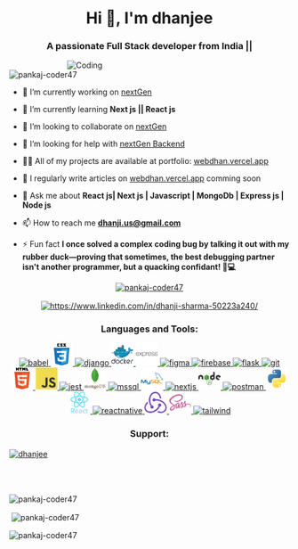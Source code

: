 <h1 align="center">Hi 👋, I'm dhanjee</h1>
<h3 align="center">A passionate Full Stack developer from India ||</h3>
<img align="right" alt="Coding" width="400" src="https://media.tenor.com/rePDfDWO3XoAAAAd/hacking.gif">
<p align="left"> <img src="https://komarev.com/ghpvc/?username=pankaj-coder47&label=Profile%20views&color=0e75b6&style=flat" alt="pankaj-coder47" /> </p>



- 🔭 I’m currently working on [nextGen](https://github.com/pankaj-coder47/gensys)

- 🌱 I’m currently learning **Next js || React js**

- 👯 I’m looking to collaborate on [nextGen](https://github.com/pankaj-coder47/gensys)

- 🤝 I’m looking for help with [nextGen Backend](https://github.com/pankaj-coder47/gensys)

- 👨‍💻 All of my projects are available at portfolio: [webdhan.vercel.app](webdhan.vercel.app)

- 📝 I regularly write articles on [webdhan.vercel.app]() comming soon

- 💬 Ask me about **React js| Next js | Javascript | MongoDb | Express js | Node js**

- 📫 How to reach me **dhanji.us@gmail.com**

- ⚡ Fun fact **I once solved a complex coding bug by talking it out with my rubber duck—proving that sometimes, the best debugging partner isn't another programmer, but a quacking confidant! 🦆💻**
<p align="center"> <a href="https://github.com/ryo-ma/github-profile-trophy"><img src="https://github-profile-trophy.vercel.app/?username=pankaj-coder47" alt="pankaj-coder47" /></a> </p>

<p align="center" padding="2rem" backgroundcolor="red">
<a href="https://linkedin.com/in/https://www.linkedin.com/in/dhanji-sharma-50223a240/" target="blank"><img align="center" src="https://raw.githubusercontent.com/rahuldkjain/github-profile-readme-generator/master/src/images/icons/Social/linked-in-alt.svg" alt="https://www.linkedin.com/in/dhanji-sharma-50223a240/" height="30" width="100"  /></a>
</p>

<h3 align="center">Languages and Tools:</h3>
<p align="center" padding='1rem 1rem'> <a  href="https://babeljs.io/" target="_blank" rel="noreferrer"> <img src="https://www.vectorlogo.zone/logos/babeljs/babeljs-icon.svg" alt="babel" width="40" height="40"/> </a> <a href="https://www.w3schools.com/css/" target="_blank" rel="noreferrer"> <img src="https://raw.githubusercontent.com/devicons/devicon/master/icons/css3/css3-original-wordmark.svg" alt="css3" width="40" height="40"/> </a> <a href="https://www.djangoproject.com/" target="_blank" rel="noreferrer"> <img src="https://cdn.worldvectorlogo.com/logos/django.svg" alt="django" width="40" height="40"/> </a> <a href="https://www.docker.com/" target="_blank" rel="noreferrer"> <img src="https://raw.githubusercontent.com/devicons/devicon/master/icons/docker/docker-original-wordmark.svg" alt="docker" width="40" height="40"/> </a> <a href="https://expressjs.com" target="_blank" rel="noreferrer"> <img src="https://raw.githubusercontent.com/devicons/devicon/master/icons/express/express-original-wordmark.svg" alt="express" width="40" height="40"/> </a> <a href="https://www.figma.com/" target="_blank" rel="noreferrer"> <img src="https://www.vectorlogo.zone/logos/figma/figma-icon.svg" alt="figma" width="40" height="40"/> </a> <a href="https://firebase.google.com/" target="_blank" rel="noreferrer"> <img src="https://www.vectorlogo.zone/logos/firebase/firebase-icon.svg" alt="firebase" width="40" height="40"/> </a> <a href="https://flask.palletsprojects.com/" target="_blank" rel="noreferrer"> <img src="https://www.vectorlogo.zone/logos/pocoo_flask/pocoo_flask-icon.svg" alt="flask" width="40" height="40"/> </a> <a href="https://git-scm.com/" target="_blank" rel="noreferrer"> <img src="https://www.vectorlogo.zone/logos/git-scm/git-scm-icon.svg" alt="git" width="40" height="40"/> </a> <a href="https://www.w3.org/html/" target="_blank" rel="noreferrer"> <img src="https://raw.githubusercontent.com/devicons/devicon/master/icons/html5/html5-original-wordmark.svg" alt="html5" width="40" height="40"/> </a> <a href="https://developer.mozilla.org/en-US/docs/Web/JavaScript" target="_blank" rel="noreferrer"> <img src="https://raw.githubusercontent.com/devicons/devicon/master/icons/javascript/javascript-original.svg" alt="javascript" width="40" height="40"/> </a> <a href="https://jestjs.io" target="_blank" rel="noreferrer"> <img src="https://www.vectorlogo.zone/logos/jestjsio/jestjsio-icon.svg" alt="jest" width="40" height="40"/> </a> <a href="https://www.mongodb.com/" target="_blank" rel="noreferrer"> <img src="https://raw.githubusercontent.com/devicons/devicon/master/icons/mongodb/mongodb-original-wordmark.svg" alt="mongodb" width="40" height="40"/> </a> <a href="https://www.microsoft.com/en-us/sql-server" target="_blank" rel="noreferrer"> <img src="https://www.svgrepo.com/show/303229/microsoft-sql-server-logo.svg" alt="mssql" width="40" height="40"/> </a> <a href="https://www.mysql.com/" target="_blank" rel="noreferrer"> <img src="https://raw.githubusercontent.com/devicons/devicon/master/icons/mysql/mysql-original-wordmark.svg" alt="mysql" width="40" height="40"/> </a> <a href="https://nextjs.org/" target="_blank" rel="noreferrer"> <img src="https://cdn.worldvectorlogo.com/logos/nextjs-2.svg" alt="nextjs" width="40" height="40"/> </a> <a href="https://nodejs.org" target="_blank" rel="noreferrer"> <img src="https://raw.githubusercontent.com/devicons/devicon/master/icons/nodejs/nodejs-original-wordmark.svg" alt="nodejs" width="40" height="40"/> </a> <a href="https://postman.com" target="_blank" rel="noreferrer"> <img src="https://www.vectorlogo.zone/logos/getpostman/getpostman-icon.svg" alt="postman" width="40" height="40"/> </a> <a href="https://www.python.org" target="_blank" rel="noreferrer"> <img src="https://raw.githubusercontent.com/devicons/devicon/master/icons/python/python-original.svg" alt="python" width="40" height="40"/> </a> <a href="https://reactjs.org/" target="_blank" rel="noreferrer"> <img src="https://raw.githubusercontent.com/devicons/devicon/master/icons/react/react-original-wordmark.svg" alt="react" width="40" height="40"/> </a> <a href="https://reactnative.dev/" target="_blank" rel="noreferrer"> <img src="https://reactnative.dev/img/header_logo.svg" alt="reactnative" width="40" height="40"/> </a> <a href="https://redux.js.org" target="_blank" rel="noreferrer"> <img src="https://raw.githubusercontent.com/devicons/devicon/master/icons/redux/redux-original.svg" alt="redux" width="40" height="40"/> </a> <a href="https://sass-lang.com" target="_blank" rel="noreferrer"> <img src="https://raw.githubusercontent.com/devicons/devicon/master/icons/sass/sass-original.svg" alt="sass" width="40" height="40"/> </a> <a href="https://tailwindcss.com/" target="_blank" rel="noreferrer"> <img src="https://www.vectorlogo.zone/logos/tailwindcss/tailwindcss-icon.svg" alt="tailwind" width="40" height="40"/> </a> </p>

<h3 align="center">Support:</h3>
<p><a align="center" padding="1re 1rem" href="https://www.buymeacoffee.com/dhanjee"> <img align="center" padding="1rem 1rem" src="https://cdn.buymeacoffee.com/buttons/v2/default-yellow.png" height="50" width="210" alt="dhanjee" /></a></p><br><br>

<p><img align="center" padding="1rem 1rem" src="https://github-readme-stats.vercel.app/api/top-langs?username=pankaj-coder47&show_icons=true&locale=en&layout=compact" alt="pankaj-coder47" /></p>

<p>&nbsp;<img align="center" padding="1rem 1rem" src="https://github-readme-stats.vercel.app/api?username=pankaj-coder47&show_icons=true&locale=en" alt="pankaj-coder47" /></p>

<p><img align="center" padding="1rem 1rem" src="https://github-readme-streak-stats.herokuapp.com/?user=pankaj-coder47&" alt="pankaj-coder47" /></p>



